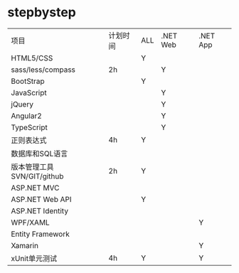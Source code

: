 # stepbystep

<table>
    <tr>
        <td>项目</td>
        <td>计划时间</td>
        <td>ALL</td>
        <td>.NET Web</td>
        <td>.NET App</td>
    </tr>
    <tr>
        <td>HTML5/CSS</td>
        <td> </td>
        <td>Y</td>
        <td> </td>
        <td> </td>
    </tr>
    <tr>
        <td>sass/less/compass</td>
        <td>2h</td>
        <td></td>
        <td>Y</td>
        <td> </td>
    </tr>
    <tr>
        <td>BootStrap</td>
        <td> </td>
        <td>Y</td>
        <td> </td>
        <td> </td>
    </tr>
    <tr>
        <td>JavaScript</td>
        <td> </td>
        <td> </td>
        <td>Y</td>
        <td> </td>
    </tr>
    <tr>
        <td>jQuery</td>
        <td> </td>
        <td> </td>
        <td>Y</td>
        <td> </td>
    </tr>
    <tr>
        <td>Angular2</td>
        <td> </td>
        <td> </td>
        <td>Y</td>
        <td> </td>
    </tr>
    <tr>
        <td>TypeScript</td>
        <td> </td>
        <td> </td>
        <td>Y</td>
        <td> </td>
    </tr>
    <tr>
        <td>正则表达式</td>
        <td>4h</td>
        <td>Y</td>
        <td> </td>
        <td> </td>
    </tr>
    <tr>
        <td>数据库和SQL语言</td>
        <td> </td>
        <td> </td>
        <td> </td>
        <td> </td>
    </tr>
    <tr>
        <td>版本管理工具SVN/GIT/github</td>
        <td>2h</td>
        <td>Y</td>
        <td> </td>
        <td> </td>
    </tr>
    <tr>
        <td>ASP.NET MVC</td>
        <td> </td>
        <td> </td>
        <td> </td>
        <td> </td>
    </tr>
    <tr>
        <td>ASP.NET Web API</td>
        <td> </td>
        <td>Y</td>
        <td> </td>
        <td> </td>
    </tr>
    <tr>
        <td>ASP.NET Identity</td>
        <td> </td>
        <td> </td>
        <td> </td>
        <td> </td>
    </tr>
    <tr>
        <td>WPF/XAML</td>
        <td> </td>
        <td> </td>
        <td> </td>
        <td>Y</td>
    </tr>
    <tr>
        <td>Entity Framework</td>
        <td> </td>
        <td> </td>
        <td> </td>
        <td> </td>
    </tr>
    <tr>
        <td>Xamarin</td>
        <td> </td>
        <td> </td>
        <td> </td>
        <td>Y</td>
    </tr>
    <tr>
        <td>xUnit单元测试</td>
        <td>4h</td>
        <td>Y</td>
        <td> </td>
        <td>Y</td>
    </tr>
</table>
